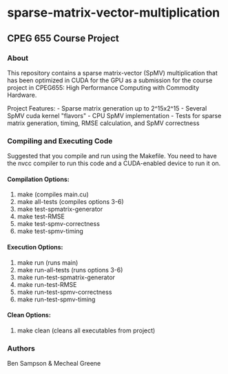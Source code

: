 # sparse-matrix-vector-multiplication

## CPEG 655 Course Project

### About
This repository contains a sparse matrix-vector (SpMV) multiplication
that has been optimized in CUDA for the GPU as a submission for
the course project in CPEG655: High Performance Computing with
Commodity Hardware.

Project Features:
        - Sparse matrix generation up to 2^15x2^15
        - Several SpMV cuda kernel "flavors"
        - CPU SpMV implementation
        - Tests for sparse matrix generation, timing, RMSE
          calculation, and SpMV correctness

### Compiling and Executing Code
Suggested that you compile and run using the Makefile. You
need to have the nvcc compiler to run this code and a 
CUDA-enabled device to run it on.

#### Compilation Options:
1. make (compiles main.cu)
2. make all-tests (compiles options 3-6)
3. make test-spmatrix-generator
4. make test-RMSE
5. make test-spmv-correctness
6. make test-spmv-timing

#### Execution Options:
1. make run (runs main)
2. make run-all-tests (runs options 3-6)
3. make run-test-spmatrix-generator
4. make run-test-RMSE
5. make run-test-spmv-correctness
6. make run-test-spmv-timing

#### Clean Options:
1. make clean (cleans all executables from project)

### Authors
Ben Sampson & Mecheal Greene


